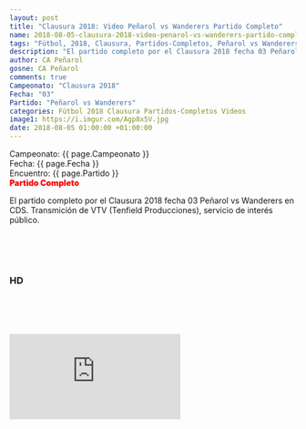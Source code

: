 ```yaml
---
layout: post
title: "Clausura 2018: Video Peñarol vs Wanderers Partido Completo"
name: 2018-08-05-clausura-2018-video-penarol-vs-wanderers-partido-completo.markdown
tags: "Fútbol, 2018, Clausura, Partidos-Completos, Peñarol vs Wanderers, Video"
description: "El partido completo por el Clausura 2018 fecha 03 Peñarol vs Wanderers en el CDS. Transmición de VTV (Tenfield Producciones), servicio de interés público"
author: CA Peñarol
gosne: CA Peñarol
comments: true
Campeonato: "Clausura 2018"
Fecha: "03"
Partido: "Peñarol vs Wanderers"
categories: Fútbol 2018 Clausura Partidos-Completos Videos
image1: https://i.imgur.com/Agp8x5V.jpg
date: 2018-08-05 01:00:00 +01:00:00
---
```



<html>
Campeonato: <span>{{ page.Campeonato }}</span><br>
Fecha: <span>{{ page.Fecha }}</span><br>
Encuentro: <span>{{ page.Partido }}</span><br>
<span style="color:red;font-weight:900">Partido Completo</span>
</html>

El partido completo por el Clausura 2018 fecha 03 Peñarol vs Wanderers en CDS. Transmición de VTV (Tenfield Producciones), servicio de interés público.

<br>

<br>

<br>

### HD

<br>

<br>

<br>

<br>



<iframe src="https://www.youtube.com/embed/M30xP4pvZ9M" frameborder="0" allow="accelerometer; autoplay; encrypted-media; gyroscope; picture-in-picture" allowfullscreen></iframe>
